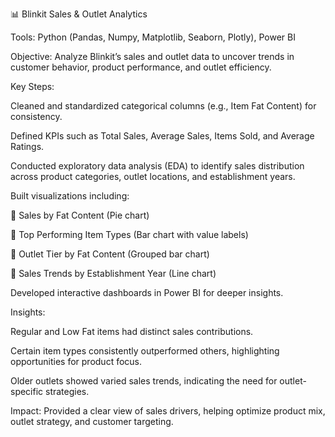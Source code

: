 📊 Blinkit Sales & Outlet Analytics

Tools: Python (Pandas, Numpy, Matplotlib, Seaborn, Plotly), Power BI

Objective:
Analyze Blinkit’s sales and outlet data to uncover trends in customer behavior, product performance, and outlet efficiency.

Key Steps:

Cleaned and standardized categorical columns (e.g., Item Fat Content) for consistency.

Defined KPIs such as Total Sales, Average Sales, Items Sold, and Average Ratings.

Conducted exploratory data analysis (EDA) to identify sales distribution across product categories, outlet locations, and establishment years.

Built visualizations including:

📌 Sales by Fat Content (Pie chart)

📌 Top Performing Item Types (Bar chart with value labels)

📌 Outlet Tier by Fat Content (Grouped bar chart)

📌 Sales Trends by Establishment Year (Line chart)

Developed interactive dashboards in Power BI for deeper insights.

Insights:

Regular and Low Fat items had distinct sales contributions.

Certain item types consistently outperformed others, highlighting opportunities for product focus.

Older outlets showed varied sales trends, indicating the need for outlet-specific strategies.

Impact:
Provided a clear view of sales drivers, helping optimize product mix, outlet strategy, and customer targeting.
